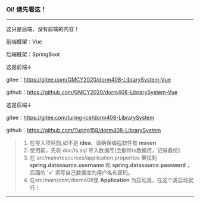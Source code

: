 ### Oi! 请先看这！
***
这只是后端，没有前端的内容！

前端框架：Vue

后端框架：SpringBoot

这是前端↓

gitee：https://gitee.com/GMCY2020/dorm408-LibrarySystem-Vue

github：https://github.com/GMCY2020/dorm408-LibrarySystem-Vue

这是后端↓

gitee：https://gitee.com/turing-ice/dorm408-LibrarySystem

github：https://github.com/Turing158/dorm408-LibrarySystem

> 1. 在导入项目前,如不是 **idea**，请确保编程软件有 **maven**
> 2. 使用前，先将 doc/ts.sql 导入数据库[会删除ts数据库，记得备份]
> 3. 在 src/main/resources/application.properties 里找到 **spring.datasource.username** 和 **spring.datasource.password** ，后面的 '=' 填写自己数据库的用户名和密码。
> 4. 在src/main/com/dorm408里 **Application** 为启动类，在这个类启动就行！
***